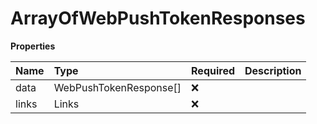 # ArrayOfWebPushTokenResponses

**Properties**

| Name  | Type                   | Required | Description |
| :---- | :--------------------- | :------- | :---------- |
| data  | WebPushTokenResponse[] | ❌       |             |
| links | Links                  | ❌       |             |
